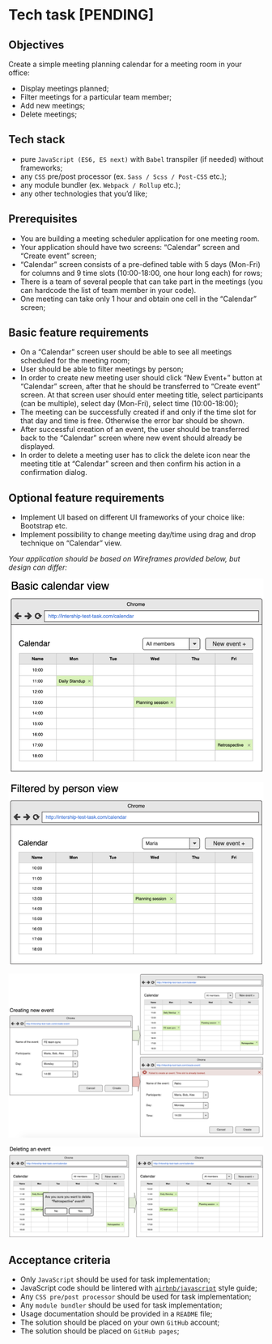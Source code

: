 # Tech task [PENDING]
## Objectives
Create a simple meeting planning calendar for a meeting room in your office:
- Display meetings planned;
- Filter meetings for a particular team member;
- Add new meetings;
- Delete meetings;
    
## Tech stack    
- pure `JavaScript (ES6, ES next)` with `Babel` transpiler (if needed) without frameworks;
- any `CSS` pre/post processor (ex. `Sass / Scss / Post-CSS` etc.);
- any module bundler (ex. `Webpack / Rollup` etc.);
- any other technologies that you’d like;

## Prerequisites
- You are building a meeting scheduler application for one meeting room.
- Your application should have two screens: “Calendar” screen and “Create event” screen;
- “Calendar” screen consists of a pre-defined table with 5 days (Mon-Fri) for columns and 9 time slots (10:00-18:00, one hour long each) for rows;
- There is a team of several people that can take part in the meetings (you can hardcode the list of team member in your code).
- One meeting can take only 1 hour and obtain one cell in the “Calendar” screen;

## Basic feature requirements
- On a “Calendar” screen user should be able to see all meetings scheduled for the meeting room;
- User should be able to filter meetings by person;
- In order to create new meeting user should click “New Event+” button at “Calendar” screen, after that he should be transferred to “Create event” screen. At that screen user should enter meeting title, select participants (can be multiple), select day (Mon-Fri), select time (10:00-18:00);
- The meeting can be successfully created if and only if the time slot for that day and time is free. Otherwise the error bar should be shown.
- After successful creation of an event, the user should be transferred back to the “Calendar” screen where new event should already be displayed.
- In order to delete a meeting user has to click the delete icon near the meeting title at “Calendar” screen and then confirm his action in a confirmation dialog.

## Optional feature requirements
- Implement UI based on different UI frameworks of your choice like: Bootstrap etc.
- Implement possibility to change meeting day/time using drag and drop technique on “Calendar” view.

_Your application should be based on Wireframes provided below, but design can differ:_

![Basic_calendar](../assets/images/task/basic_calendar.png)

![Filtered_calendar](../assets/images/task/filtered_calendar.png)

![Create_new_event](../assets/images/task/create_new_event.png)

![Delete_event](../assets/images/task/delete_event.png)

## Acceptance criteria
- Only `JavaScript` should be used for task implementation;
- JavaScript code should be lintered with [`airbnb/javascript`](https://github.com/airbnb/javascript) style guide;
- Any `CSS pre/post processor` should be used for task implementation;
- Any `module bundler` should be used for task implementation;
- Usage documentation should be provided in a `README` file;
- The solution should be placed on your own `GitHub` account;
- The solution should be placed on `GitHub pages`;
